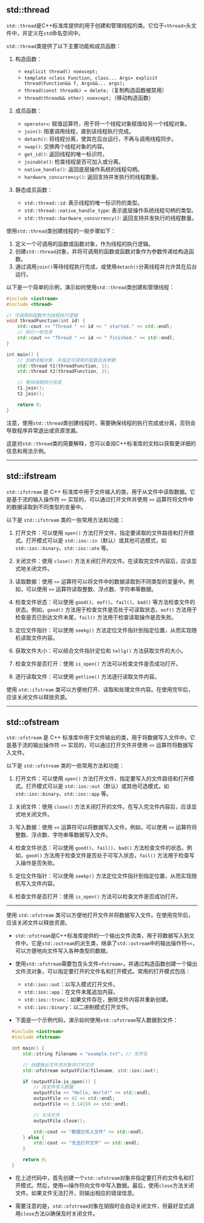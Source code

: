 ## std::thread

`std::thread`是C++标准库提供的用于创建和管理线程的类。它位于`<thread>`头文件中，并定义在`std`命名空间中。

`std::thread`类提供了以下主要功能和成员函数：

1. 构造函数：
   - `explicit thread() noexcept;`
   - `template <class Function, class... Args> explicit thread(Function&& f, Args&&... args);`
   - `thread(const thread&) = delete;`（复制构造函数被禁用）
   - `thread(thread&& other) noexcept;`（移动构造函数）

2. 成员函数：
   - `operator=`: 赋值运算符，用于将一个线程对象赋值给另一个线程对象。
   - `join()`: 阻塞调用线程，直到该线程执行完成。
   - `detach()`: 将线程分离，使其在后台运行，不再与调用线程同步。
   - `swap()`: 交换两个线程对象的内容。
   - `get_id()`: 返回线程的唯一标识符。
   - `joinable()`: 检查线程是否可加入或分离。
   - `native_handle()`: 返回底层操作系统的线程句柄。
   - `hardware_concurrency()`: 返回支持并发执行的线程数量。

3. 静态成员函数：
   - `std::thread::id`: 表示线程的唯一标识符的类型。
   - `std::thread::native_handle_type`: 表示底层操作系统线程句柄的类型。
   - `std::thread::hardware_concurrency()`: 返回支持并发执行的线程数量。

使用`std::thread`类创建线程的一般步骤如下：

1. 定义一个可调用的函数或函数对象，作为线程的执行逻辑。
2. 创建`std::thread`对象，并将可调用的函数或函数对象作为参数传递给构造函数。
3. 通过调用`join()`等待线程执行完成，或使用`detach()`分离线程并允许其在后台运行。

以下是一个简单的示例，演示如何使用`std::thread`类创建和管理线程：

```cpp
#include <iostream>
#include <thread>

// 可调用的函数作为线程执行逻辑
void threadFunction(int id) {
    std::cout << "Thread " << id << " started." << std::endl;
    // 执行一些任务
    std::cout << "Thread " << id << " finished." << std::endl;
}

int main() {
    // 创建线程对象，并指定可调用的函数及其参数
    std::thread t1(threadFunction, 1);
    std::thread t2(threadFunction, 2);

    // 等待线程执行完成
    t1.join();
    t2.join();

    return 0;
}
```

注意，使用`std::thread`类创建线程时，需要确保线程的执行完成或分离，否则会导致程序异常退出或资源泄漏。

这是对`std::thread`类的简要解释，您可以查阅C++标准库的文档以获取更详细的信息和用法示例。

---

## std::ifstream

`std::ifstream` 是 C++ 标准库中用于文件输入的类，用于从文件中读取数据。它是基于流的输入操作符 `>>` 实现的，可以通过打开文件并使用 `>>` 运算符将文件中的数据读取到不同类型的变量中。

以下是 `std::ifstream` 类的一些常用方法和功能：

1. 打开文件：可以使用 `open()` 方法打开文件，指定要读取的文件路径和打开模式。打开模式可以是 `std::ios::in`（默认）或其他可选模式，如 `std::ios::binary`、`std::ios::ate` 等。

2. 关闭文件：使用 `close()` 方法关闭打开的文件。在读取完文件内容后，应该显式地关闭文件。

3. 读取数据：使用 `>>` 运算符可以将文件中的数据读取到不同类型的变量中。例如，可以使用 `>>` 运算符读取整数、浮点数、字符串等数据。

4. 检查文件状态：可以使用 `good()`、`eof()`、`fail()`、`bad()` 等方法检查文件的状态。例如，`good()` 方法用于检查文件是否处于可读取状态，`eof()` 方法用于检查是否已到达文件末尾，`fail()` 方法用于检查读取操作是否失败。

5. 定位文件指针：可以使用 `seekg()` 方法定位文件指针到指定位置，从而实现随机读取文件内容。

6. 获取文件大小：可以结合文件指针定位和 `tellg()` 方法获取文件的大小。

7. 检查文件是否打开：使用 `is_open()` 方法可以检查文件是否成功打开。

8. 逐行读取文件：可以使用 `getline()` 方法逐行读取文件内容。

使用 `std::ifstream` 类可以方便地打开、读取和处理文件内容。在使用完毕后，应该关闭文件以释放资源。

---

## std::ofstream

`std::ofstream` 是 C++ 标准库中用于文件输出的类，用于将数据写入文件中。它是基于流的输出操作符 `<<` 实现的，可以通过打开文件并使用 `<<` 运算符将数据写入文件。

以下是 `std::ofstream` 类的一些常用方法和功能：

1. 打开文件：可以使用 `open()` 方法打开文件，指定要写入的文件路径和打开模式。打开模式可以是 `std::ios::out`（默认）或其他可选模式，如 `std::ios::binary`、`std::ios::app` 等。

2. 关闭文件：使用 `close()` 方法关闭打开的文件。在写入完文件内容后，应该显式地关闭文件。

3. 写入数据：使用 `<<` 运算符可以将数据写入文件。例如，可以使用 `<<` 运算符将整数、浮点数、字符串等数据写入文件。

4. 检查文件状态：可以使用 `good()`、`fail()`、`bad()` 方法检查文件的状态。例如，`good()` 方法用于检查文件是否处于可写入状态，`fail()` 方法用于检查写入操作是否失败。

5. 定位文件指针：可以使用 `seekp()` 方法定位文件指针到指定位置，从而实现随机写入文件内容。

6. 检查文件是否打开：使用 `is_open()` 方法可以检查文件是否成功打开。

---

使用 `std::ofstream` 类可以方便地打开文件并将数据写入文件。在使用完毕后，应该关闭文件以释放资源。

+ `std::ofstream`是C++标准库提供的一个输出文件流类，用于将数据写入到文件中。它是`std::ostream`的派生类，继承了`std::ostream`中的输出操作符`<<`，可以方便地向文件写入各种类型的数据。

+ 使用`std::ofstream`需要包含头文件`<fstream>`，并通过构造函数创建一个输出文件流对象，可以指定要打开的文件名和打开模式。常用的打开模式包括：
  - `std::ios::out`：以写入模式打开文件。
  - `std::ios::app`：在文件末尾追加内容。
  - `std::ios::trunc`：如果文件存在，删除文件内容并重新创建。
  - `std::ios::binary`：以二进制模式打开文件。

+ 下面是一个示例代码，演示如何使用`std::ofstream`写入数据到文件：
```cpp
  #include <iostream>
  #include <fstream>

  int main() {
      std::string filename = "example.txt"; // 文件名

      // 创建输出文件流对象并打开文件
      std::ofstream outputFile(filename, std::ios::out);

      if (outputFile.is_open()) {
          // 向文件写入数据
          outputFile << "Hello, World!" << std::endl;
          outputFile << 42 << std::endl;
          outputFile << 3.14159 << std::endl;

          // 关闭文件
          outputFile.close();

          std::cout << "数据已写入文件" << std::endl;
      } else {
          std::cout << "无法打开文件" << std::endl;
      }

      return 0;
  }
```

+ 在上述代码中，首先创建一个`std::ofstream`对象并指定要打开的文件名和打开模式。然后，使用`<<`操作符向文件中写入数据。最后，使用`close`方法关闭文件。如果文件无法打开，则输出相应的错误信息。

+ 需要注意的是，`std::ofstream`对象在销毁时会自动关闭文件，但最好显式调用`close`方法以确保及时关闭文件。